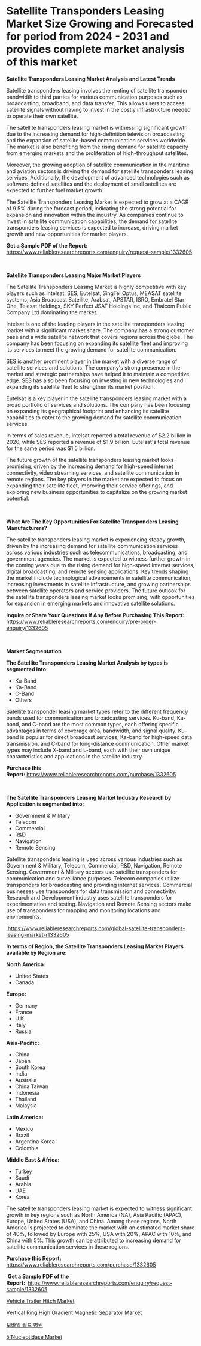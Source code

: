 <p><h1>Satellite Transponders Leasing Market Size Growing and Forecasted for period from 2024 - 2031 and provides complete market analysis of this market</h1></p><p><strong>Satellite Transponders Leasing Market Analysis and Latest Trends</strong></p>
<p><p>Satellite transponders leasing involves the renting of satellite transponder bandwidth to third parties for various communication purposes such as broadcasting, broadband, and data transfer. This allows users to access satellite signals without having to invest in the costly infrastructure needed to operate their own satellite. </p><p>The satellite transponders leasing market is witnessing significant growth due to the increasing demand for high-definition television broadcasting and the expansion of satellite-based communication services worldwide. The market is also benefiting from the rising demand for satellite capacity from emerging markets and the proliferation of high-throughput satellites.</p><p>Moreover, the growing adoption of satellite communication in the maritime and aviation sectors is driving the demand for satellite transponders leasing services. Additionally, the development of advanced technologies such as software-defined satellites and the deployment of small satellites are expected to further fuel market growth.</p><p>The Satellite Transponders Leasing Market is expected to grow at a CAGR of 9.5% during the forecast period, indicating the strong potential for expansion and innovation within the industry. As companies continue to invest in satellite communication capabilities, the demand for satellite transponders leasing services is expected to increase, driving market growth and new opportunities for market players.</p></p>
<p><strong>Get a Sample PDF of the Report:&nbsp;</strong> <a href="https://www.reliableresearchreports.com/enquiry/request-sample/1332605">https://www.reliableresearchreports.com/enquiry/request-sample/1332605</a></p>
<p>&nbsp;</p>
<p><strong>Satellite Transponders Leasing Major Market Players</strong></p>
<p><p>The Satellite Transponders Leasing Market is highly competitive with key players such as Intelsat, SES, Eutelsat, SingTel Optus, MEASAT satellite systems, Asia Broadcast Satellite, Arabsat, APSTAR, ISRO, Embratel Star One, Telesat Holdings, SKY Perfect JSAT Holdings Inc, and Thaicom Public Company Ltd dominating the market.</p><p>Intelsat is one of the leading players in the satellite transponders leasing market with a significant market share. The company has a strong customer base and a wide satellite network that covers regions across the globe. The company has been focusing on expanding its satellite fleet and improving its services to meet the growing demand for satellite communication.</p><p>SES is another prominent player in the market with a diverse range of satellite services and solutions. The company's strong presence in the market and strategic partnerships have helped it to maintain a competitive edge. SES has also been focusing on investing in new technologies and expanding its satellite fleet to strengthen its market position.</p><p>Eutelsat is a key player in the satellite transponders leasing market with a broad portfolio of services and solutions. The company has been focusing on expanding its geographical footprint and enhancing its satellite capabilities to cater to the growing demand for satellite communication services.</p><p>In terms of sales revenue, Intelsat reported a total revenue of $2.2 billion in 2020, while SES reported a revenue of $1.9 billion. Eutelsat's total revenue for the same period was $1.5 billion.</p><p>The future growth of the satellite transponders leasing market looks promising, driven by the increasing demand for high-speed internet connectivity, video streaming services, and satellite communication in remote regions. The key players in the market are expected to focus on expanding their satellite fleet, improving their service offerings, and exploring new business opportunities to capitalize on the growing market potential.</p></p>
<p>&nbsp;</p>
<p><strong>What Are The Key Opportunities For Satellite Transponders Leasing Manufacturers?</strong></p>
<p><p>The satellite transponders leasing market is experiencing steady growth, driven by the increasing demand for satellite communication services across various industries such as telecommunications, broadcasting, and government agencies. The market is expected to witness further growth in the coming years due to the rising demand for high-speed internet services, digital broadcasting, and remote sensing applications. Key trends shaping the market include technological advancements in satellite communication, increasing investments in satellite infrastructure, and growing partnerships between satellite operators and service providers. The future outlook for the satellite transponders leasing market looks promising, with opportunities for expansion in emerging markets and innovative satellite solutions.</p></p>
<p><strong>Inquire or Share Your Questions If Any Before Purchasing This Report:</strong> <a href="https://www.reliableresearchreports.com/enquiry/pre-order-enquiry/1332605">https://www.reliableresearchreports.com/enquiry/pre-order-enquiry/1332605</a></p>
<p>&nbsp;</p>
<p><strong>Market Segmentation</strong></p>
<p><strong>The Satellite Transponders Leasing Market Analysis by types is segmented into:</strong></p>
<p><ul><li>Ku-Band</li><li>Ka-Band</li><li>C-Band</li><li>Others</li></ul></p>
<p><p>Satellite transponder leasing market types refer to the different frequency bands used for communication and broadcasting services. Ku-band, Ka-band, and C-band are the most common types, each offering specific advantages in terms of coverage area, bandwidth, and signal quality. Ku-band is popular for direct broadcast services, Ka-band for high-speed data transmission, and C-band for long-distance communication. Other market types may include X-band and L-band, each with their own unique characteristics and applications in the satellite industry.</p></p>
<p><strong>Purchase this Report:&nbsp;</strong><a href="https://www.reliableresearchreports.com/purchase/1332605">https://www.reliableresearchreports.com/purchase/1332605</a></p>
<p>&nbsp;</p>
<p><strong>The Satellite Transponders Leasing Market Industry Research by Application is segmented into:</strong></p>
<p><ul><li>Government & Military</li><li>Telecom</li><li>Commercial</li><li>R&D</li><li>Navigation</li><li>Remote Sensing</li></ul></p>
<p><p>Satellite transponders leasing is used across various industries such as Government & Military, Telecom, Commercial, R&D, Navigation, Remote Sensing. Government & Military sectors use satellite transponders for communication and surveillance purposes. Telecom companies utilize transponders for broadcasting and providing internet services. Commercial businesses use transponders for data transmission and connectivity. Research and Development industry uses satellite transponders for experimentation and testing. Navigation and Remote Sensing sectors make use of transponders for mapping and monitoring locations and environments.</p></p>
<p><a href="https://www.reliableresearchreports.com/global-satellite-transponders-leasing-market-r1332605">&nbsp;https://www.reliableresearchreports.com/global-satellite-transponders-leasing-market-r1332605</a></p>
<p><strong>In terms of Region, the Satellite Transponders Leasing Market Players available by Region are:</strong></p>
<p>
    <p> <strong> North America: </strong>
        <ul>
            <li>United States</li>
            <li>Canada</li>
        </ul>
        </p> 
    <p> <strong> Europe: </strong>
        <ul>
            <li>Germany</li>
            <li>France</li>
            <li>U.K.</li>
            <li>Italy</li>
            <li>Russia</li>
        </ul>
        </p> 
    <p> <strong> Asia-Pacific: </strong>
        <ul>
            <li>China</li>
            <li>Japan</li>
            <li>South Korea</li>
            <li>India</li>
            <li>Australia</li>
            <li>China Taiwan</li>
            <li>Indonesia</li>
            <li>Thailand</li>
            <li>Malaysia</li>
        </ul>
        </p> 
    <p> <strong> Latin America: </strong>
        <ul>
            <li>Mexico</li>
            <li>Brazil</li>
            <li>Argentina Korea</li>
            <li>Colombia</li>
        </ul>
        </p> 
    <p> <strong> Middle East & Africa: </strong>
        <ul>
            <li>Turkey</li>
            <li>Saudi</li>
            <li>Arabia</li>
            <li>UAE</li>
            <li>Korea</li>
        </ul>
    </p>
    </p>
<p><p>The satellite transponders leasing market is expected to witness significant growth in key regions such as North America (NA), Asia Pacific (APAC), Europe, United States (USA), and China. Among these regions, North America is projected to dominate the market with an estimated market share of 40%, followed by Europe with 25%, USA with 20%, APAC with 10%, and China with 5%. This growth can be attributed to increasing demand for satellite communication services in these regions.</p></p>
<p><strong>Purchase this Report: </strong><a href="https://www.reliableresearchreports.com/purchase/1332605">https://www.reliableresearchreports.com/purchase/1332605</a></p>
<p>&nbsp;<strong>Get a Sample PDF of the Report:&nbsp;&nbsp;</strong><a href="https://www.reliableresearchreports.com/enquiry/request-sample/1332605">https://www.reliableresearchreports.com/enquiry/request-sample/1332605</a></p>
<p><strong></strong></p>
<p><p><a href="https://medium.com/@bsjdj3773/global-vehicle-trailer-hitch-market-share-and-growth-opportunities-and-market-size-growing-with-a-7266bb0ce6e4">Vehicle Trailer Hitch Market</a></p><p><a href="https://github.com/eliyamanson4561/Market-Research-Report-List-1/blob/main/vertical-ring-high-gradient-magnetic-separator-market.md">Vertical Ring High Gradient Magnetic Separator Market</a></p><p><a href="https://github.com/gambitz1998/Market-Research-Report-List-1/blob/main/1431629182483.md">모바일 필드 병원</a></p><p><a href="https://medium.com/@samleffler/5-nucleotidase-market-trends-and-analysis-opportunities-and-challenges-for-future-growth-2024-e0a5a60d82bf">5`Nucleotidase Market</a></p></p>